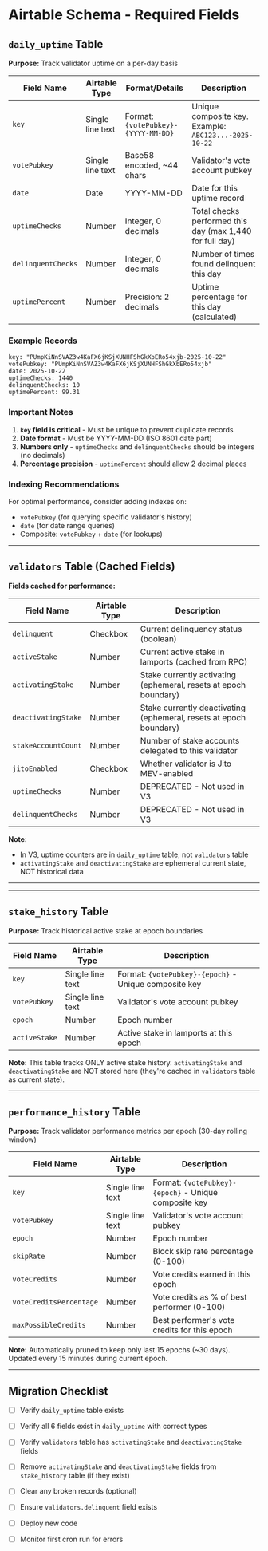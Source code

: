 # Airtable Schema - Required Fields

## `daily_uptime` Table

**Purpose:** Track validator uptime on a per-day basis

| Field Name | Airtable Type | Format/Details | Description |
|------------|---------------|----------------|-------------|
| `key` | Single line text | Format: `{votePubkey}-{YYYY-MM-DD}` | Unique composite key. Example: `ABC123...-2025-10-22` |
| `votePubkey` | Single line text | Base58 encoded, ~44 chars | Validator's vote account pubkey |
| `date` | Date | YYYY-MM-DD | Date for this uptime record |
| `uptimeChecks` | Number | Integer, 0 decimals | Total checks performed this day (max 1,440 for full day) |
| `delinquentChecks` | Number | Integer, 0 decimals | Number of times found delinquent this day |
| `uptimePercent` | Number | Precision: 2 decimals | Uptime percentage for this day (calculated) |

### Example Records

```
key: "PUmpKiNnSVAZ3w4KaFX6jKSjXUNHFShGkXbERo54xjb-2025-10-22"
votePubkey: "PUmpKiNnSVAZ3w4KaFX6jKSjXUNHFShGkXbERo54xjb"
date: 2025-10-22
uptimeChecks: 1440
delinquentChecks: 10
uptimePercent: 99.31
```

### Important Notes

1. **`key` field is critical** - Must be unique to prevent duplicate records
2. **Date format** - Must be YYYY-MM-DD (ISO 8601 date part)
3. **Numbers only** - `uptimeChecks` and `delinquentChecks` should be integers (no decimals)
4. **Percentage precision** - `uptimePercent` should allow 2 decimal places

### Indexing Recommendations

For optimal performance, consider adding indexes on:
- `votePubkey` (for querying specific validator's history)
- `date` (for date range queries)
- Composite: `votePubkey` + `date` (for lookups)

---

## `validators` Table (Cached Fields)

**Fields cached for performance:**

| Field Name | Airtable Type | Description |
|------------|---------------|-------------|
| `delinquent` | Checkbox | Current delinquency status (boolean) |
| `activeStake` | Number | Current active stake in lamports (cached from RPC) |
| `activatingStake` | Number | Stake currently activating (ephemeral, resets at epoch boundary) |
| `deactivatingStake` | Number | Stake currently deactivating (ephemeral, resets at epoch boundary) |
| `stakeAccountCount` | Number | Number of stake accounts delegated to this validator |
| `jitoEnabled` | Checkbox | Whether validator is Jito MEV-enabled |
| `uptimeChecks` | Number | DEPRECATED - Not used in V3 |
| `delinquentChecks` | Number | DEPRECATED - Not used in V3 |

**Note:** 
- In V3, uptime counters are in `daily_uptime` table, not `validators` table
- `activatingStake` and `deactivatingStake` are ephemeral current state, NOT historical data

---

---

## `stake_history` Table

**Purpose:** Track historical active stake at epoch boundaries

| Field Name | Airtable Type | Description |
|------------|---------------|-------------|
| `key` | Single line text | Format: `{votePubkey}-{epoch}` - Unique composite key |
| `votePubkey` | Single line text | Validator's vote account pubkey |
| `epoch` | Number | Epoch number |
| `activeStake` | Number | Active stake in lamports at this epoch |

**Note:** This table tracks ONLY active stake history. `activatingStake` and `deactivatingStake` are NOT stored here (they're cached in `validators` table as current state).

---

## `performance_history` Table

**Purpose:** Track validator performance metrics per epoch (30-day rolling window)

| Field Name | Airtable Type | Description |
|------------|---------------|-------------|
| `key` | Single line text | Format: `{votePubkey}-{epoch}` - Unique composite key |
| `votePubkey` | Single line text | Validator's vote account pubkey |
| `epoch` | Number | Epoch number |
| `skipRate` | Number | Block skip rate percentage (0-100) |
| `voteCredits` | Number | Vote credits earned in this epoch |
| `voteCreditsPercentage` | Number | Vote credits as % of best performer (0-100) |
| `maxPossibleCredits` | Number | Best performer's vote credits for this epoch |

**Note:** Automatically pruned to keep only last 15 epochs (~30 days). Updated every 15 minutes during current epoch.

---

## Migration Checklist

- [ ] Verify `daily_uptime` table exists
- [ ] Verify all 6 fields exist in `daily_uptime` with correct types
- [ ] Verify `validators` table has `activatingStake` and `deactivatingStake` fields
- [ ] Remove `activatingStake` and `deactivatingStake` fields from `stake_history` table (if they exist)
- [ ] Clear any broken records (optional)
- [ ] Ensure `validators.delinquent` field exists
- [ ] Deploy new code
- [ ] Monitor first cron run for errors

